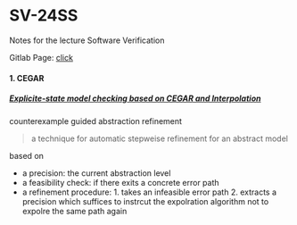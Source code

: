 # SV-24SS
Notes for the lecture Software Verification

Gitlab Page: [click](https://gitlab2.cip.ifi.lmu.de/sosy-lab/sv-notebooks-ss24)

#### 1. CEGAR
##### [Explicite-state model checking based on CEGAR and Interpolation](https://link.springer.com/chapter/10.1007/978-3-642-37057-1_11)
counterexample guided  abstraction refinement
> a technique for automatic stepweise refinement for an abstract model

based on
   * a precision: the current abstraction level
   * a feasibility check: if there exits a concrete error path
   * a refinement procedure: 1. takes an infeasible error path  2. extracts a precision which suffices to instrcut the expolration algorithm not to expolre the same path again
